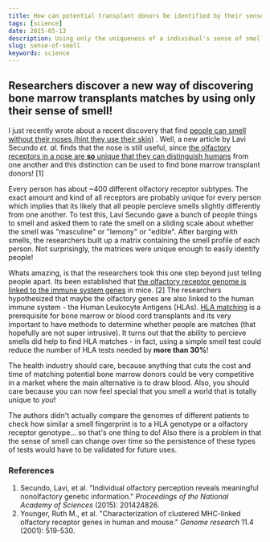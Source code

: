 ```yaml
---
title: How can potential transplant donors be identified by their sense of smell?
tags: [science]
date: 2015-05-13
description: Using only the uniqueness of a individual's sense of smell, researchers are able to find potential transplant donors.
slug: sense-of-smell
keywords: science
---
```


## Researchers discover a new way of discovering bone marrow transplants matches by using only their sense of smell!

I just recently wrote about a recent discovery that find [people can smell without their noses (hint they use their skin)](http://sciencesowhatwhocares.xyz/how-does-your-skin-act-like-a-nose/) . Well, a new article by Lavi Secundo *et. al.* finds that the nose is still useful, since [the olfactory receptors in a nose are **so** unique that they can distinguish humans](http://dx.doi.org/10.1073/pnas.1424826112) from one another and this distinction can be used to find bone marrow transplant donors! [1]

Every person has about ~400 different olfactory receptor subtypes. The exact amount and kind of all receptors are probably unique for every person which implies that its likely that all people percieve smells slightly differently from one another. To test this, Lavi Secundo gave a bunch of people things to smell and asked them to rate the smell on a sliding scale about whether the smell was "masculine" or "lemony" or "edible". After barging with smells, the researchers built up a matrix containing the smell profile of each person. Not surprisingly, the matrices were unique enough to easily identify people!

Whats amazing, is that the researchers took this one step beyond just telling people apart. Its been established that [the olfactory receptor genome is linked to the immune system genes](http://genome.cshlp.org/content/11/4/519.full) in mice. [2] The researchers hypothesized that maybe the olfactory genes are also linked to the human immune system - the Human Leukocyte Antigens (HLAs). [HLA matching](http://bethematch.org/for-patients-and-families/finding-a-donor/hla-matching/) is a prerequisite for bone marrow or blood cord transplants and its very important to have methods to determine whether people are matches (that hopefully are not super intrusive). It turns out that the ability to percieve smells did help to find HLA matches - in fact, using a simple smell test could reduce the number of HLA tests needed by **more than 30%**!

The health industry should care, because anything that cuts the cost and time of matching potential bone marrow donors could be very competitive in a market where the main alternative is to draw blood. Also, you should care because you can now feel special that you smell a world that is totally unique to *you*!

The authors didn't actually compare the genomes of different patients to check how similar a smell fingerprint is to a HLA genotype or a olfactory receptor genotype... so that's one thing to do! Also there is a problem in that the sense of smell can change over time so the persistence of these types of tests would have to be validated for future uses.

### References

1. Secundo, Lavi, et al. "Individual olfactory perception reveals meaningful nonolfactory genetic information." *Proceedings of the National Academy of Sciences* (2015): 201424826.
2. Younger, Ruth M., et al. "Characterization of clustered MHC-linked olfactory receptor genes in human and mouse." *Genome research* 11.4 (2001): 519-530.
